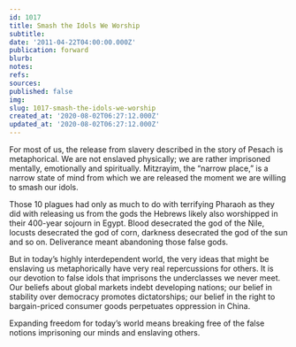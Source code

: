 ```yaml
---
id: 1017
title: Smash the Idols We Worship
subtitle: 
date: '2011-04-22T04:00:00.000Z'
publication: forward
blurb: 
notes: 
refs: 
sources: 
published: false
img: 
slug: 1017-smash-the-idols-we-worship
created_at: '2020-08-02T06:27:12.000Z'
updated_at: '2020-08-02T06:27:12.000Z'
---
```

For most of us, the release from slavery described in the story of Pesach is metaphorical. We are not enslaved physically; we are rather imprisoned mentally, emotionally and spiritually. Mitzrayim, the “narrow place,” is a narrow state of mind from which we are released the moment we are willing to smash our idols.

Those 10 plagues had only as much to do with terrifying Pharaoh as they did with releasing us from the gods the Hebrews likely also worshipped in their 400-year sojourn in Egypt. Blood desecrated the god of the Nile, locusts desecrated the god of corn, darkness desecrated the god of the sun and so on. Deliverance meant abandoning those false gods.

But in today’s highly interdependent world, the very ideas that might be enslaving us metaphorically have very real repercussions for others. It is our devotion to false idols that imprisons the underclasses we never meet. Our beliefs about global markets indebt developing nations; our belief in stability over democracy promotes dictatorships; our belief in the right to bargain-priced consumer goods perpetuates oppression in China.

Expanding freedom for today’s world means breaking free of the false notions imprisoning our minds and enslaving others.
